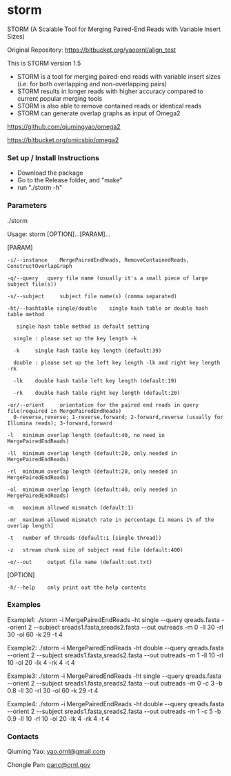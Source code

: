 # storm
STORM (A Scalable Tool for Merging Paired-End Reads with Variable Insert Sizes)

Original Repository: https://bitbucket.org/yaoornl/align_test

This is STORM version 1.5

* STORM is a tool for merging paired-end reads with variable insert sizes (i.e. for both overlapping and non-overlapping pairs)
* STORM results in longer reads with higher accuracy compared to current popular merging tools
* STORM is also able to remove contained reads or identical reads
* STORM can generate overlap graphs as input of Omega2 

https://github.com/qiumingyao/omega2

https://bitbucket.org/omicsbio/omega2


### Set up / Install Instructions ###

* Download the package
* Go to the Release folder, and "make"
* run "./storm -h"

### Parameters ###
./storm 

  Usage:
    storm [OPTION]...[PARAM]...


  [PARAM]

    -i/--instance	 MergePairedEndReads, RemoveContainedReads, ConstructOverlapGraph

    -q/--query	 query file name (usually it's a small piece of large subject file(s))

    -s/--subject	 subject file name(s) (comma separated)

    -ht/--hashtable single/double	 single hash table or double hash table method

       single hash table method is default setting

      single : please set up the key length -k

      -k	 single hash table key length (default:39)

      double : please set up the left key length -lk and right key length -rk

      -lk	 double hash table left key length (default:19)

      -rk	 double hash table right key length (default:20)

    -or/--orient	 orientation for the paired end reads in query file(required in MergePairedEndReads)
	  0-reverse,reverse; 1-reverse,forward; 2-forward,reverse (usually for Illumina reads); 3-forward,forward 

    -l	 minimum overlap length (default:40, no need in MergePairedEndReads)

    -ll	 minimum overlap length (default:20, only needed in MergePairedEndReads)

    -rl	 minimum overlap length (default:20, only needed in MergePairedEndReads)

    -ol	 minimum overlap length (default:40, only needed in MergePairedEndReads)

    -m	 maximum allowed mismatch (default:1)

    -mr	 maximum allowed mismatch rate in percentage [1 means 1% of the overlap length] 

    -t	 number of threads (default:1 [single thread])

    -z	 stream chunk size of subject read file (default:400)

    -o/--out	 output file name (default:out.txt)

  [OPTION]

    -h/--help	 only print out the help contents

### Examples ###

Example1: ./storm -i MergePairedEndReads -ht single --query qreads.fasta --orient 2 --subject sreads1.fasta,sreads2.fasta --out outreads -m 0 -ll 30 -rl 30 -ol 60 -k 29 -t 4

Example2: ./storm -i MergePairedEndReads -ht double --query qreads.fasta --orient 2 --subject sreads1.fasta,sreads2.fasta --out outreads -m 1 -ll 10 -rl 10 -ol 20 -lk 4 -rk 4 -t 4

Example3: ./storm -i MergePairedEndReads -ht single --query qreads.fasta --orient 2 --subject sreads1.fasta,sreads2.fasta --out outreads -m 0 -c 3 -b 0.8 -ll 30 -rl 30 -ol 60 -k 29 -t 4

Example4: ./storm -i MergePairedEndReads -ht double --query qreads.fasta --orient 2 --subject sreads1.fasta,sreads2.fasta --out outreads -m 1 -c 5 -b 0.9 -ll 10 -rl 10 -ol 20 -lk 4 -rk 4 -t 4

### Contacts ###

Qiuming Yao: yao.ornl@gmail.com

Chongle Pan: panc@ornl.gov
